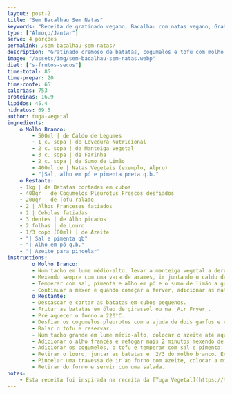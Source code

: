 ```yaml
---
layout: post-2
title: "Sem Bacalhau Sem Natas"
keywords: "Receita de gratinado vegano, Bacalhau com natas vegano, Gratinado de batatas com cogumelos, Como fazer bacalhau vegano, Prato principal sem lactose, Gratinado de Batatas Vegano, Receita de Batatas no Forno com Cogumelos e Tofu, Prato Principal Vegano ao Forno, Gratinado com Molho Branco Vegan, Batatas Gratinadas com Cogumelos Pleurotus, Receita Vegana com Tofu e Legumes, Prato Vegano com Molho Cremoso, Como fazer gratinado de batatas vegano com molho branco, Receita vegana de forno com cogumelos pleurotus, Prato principal vegano fácil e nutritivo, Batatas assadas com tofu e cogumelos, Molho branco sem lactose para receitas veganas, Como desfiar cogumelos para pratos veganos, Receita de gratinado cremoso sem produtos de origem animal, Pratos veganos de forno, Receitas com batatas e tofu, Pratos quentes veganos para jantares especiais, Como substituir creme de leite por natas vegetais, Receita vegana rica em sabor, Prato principal vegano para partilhar"
type: ["Almoço/Jantar"]
serve: 4 porções
permalink: /sem-bacalhau-sem-natas/
description: "Gratinado cremoso de batatas, cogumelos e tofu com molho branco"
image: "/assets/img/sem-bacalhau-sem-natas.webp"
diet: ["s-frutos-secos"]
time-total: 85
time-prepar: 20
time-confe: 65
calorias: 753
proteinas: 16.9
lipidos: 45.4
hidratos: 69.5
author: tuga-vegetal
ingredients:
    o Molho Branco:
        - 500ml | de Caldo de Legumes
        - 1 c. sopa | de Levedura Nutricional
        - 2 c. sopa | de Manteiga Vegetal
        - 3 c. sopa | de Farinha
        - 2 c. sopa | de Sumo de Limão
        - 400ml de | Natas Vegetais (exemplo, Alpro)
        - "|Sal, alho em pó e pimenta preta q.b."
    o Restante:   
    - 1kg | de Batatas cortadas em cubos
    - 400gr | de Cogumelos Pleurotus Frescos desfiados
    - 200gr | de Tofu ralado
    - 2 | Alhos Franceses fatiados
    - 2 | Cebolas fatiadas
    - 3 dentes | de Alho picados
    - 2 folhas | de Louro
    - 1/3 copo (80ml) | de Azeite
    - "| Sal e pimenta qb"
    - "| Alho em pó q.b."
    - "| Azeite para pincelar"
instructions:
        o Molho Branco:
        - Num tacho em lume médio-alto, levar a manteiga vegetal a derreter e adicionar a farinha. 
        - Mexendo sempre com uma vara de arames, ir juntando o caldo de legumes aos poucos.
        - Temperar com sal, pimenta e alho em pó e o sumo de limão a gosto.
        - Continuar a mexer e quando começar a ferver, adicionar as natas. Esperar que comece a ferver novamente e desligar o lume. Este molho não deve ficar muito espesso. Reservar.
        o Restante:
        - Descascar e cortar as batatas em cubos pequenos.
        - Fritar as batatas em óleo de girassol ou na _Air Fryer_.
        - Pré aquecer o forno a 220°C.
        - Desfiar os cogumelos pleurotus com a ajuda de dois garfos e reservar.
        - Ralar o tofu e reservar.
        - Num tacho grande em lume médio-alto, colocar o azeite até aquecer bem. Adicionar a cebola, o alho e o louro e refogar cerca de 2 minutos até a cebola começar a ficar transparente. 
        - Adicionar o alho francês e refogar mais 2 minutos mexendo de vez em quando.
        - Adicionar os cogumelos, o tofu e temperar com sal e pimenta. Tapar e deixar cozinhar 3-4 minutos. 
        - Retirar o louro, juntar as batatas e  2/3 do molho branco. Envolver bem.
        - Pincelar uma travessa de ir ao forno com azeite, colocar a mistura anterior e espalhar uniformemente. Cobrir com o restante molho branco e levar ao forno pré-aquecido a 220°C cerca de 40 minutos até o topo ficar dourado.
        - Retirar do forno e servir com uma salada.
notes:
    - Esta receita foi inspirada na receita da [Tuga Vegetal](https://tugavegetal.com/bacalhau-com-natas-vegano/)   
---
```


